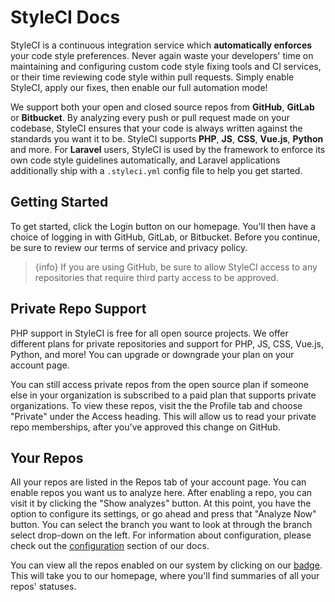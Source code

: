 # StyleCI Docs

StyleCI is a continuous integration service which **automatically enforces** your code style preferences. Never again waste your developers' time on maintaining and configuring custom code style fixing tools and CI services, or their time reviewing code style within pull requests. Simply enable StyleCI, apply our fixes, then enable our full automation mode!

We support both your open and closed source repos from **GitHub**, **GitLab** or **Bitbucket**. By analyzing every push or pull request made on your codebase, StyleCI ensures that your code is always written against the standards you want it to be. StyleCI supports **PHP**, **JS**, **CSS**, **Vue.js**, **Python** and more. For **Laravel** users, StyleCI is used by the framework to enforce its own code style guidelines automatically, and Laravel applications additionally ship with a `.styleci.yml` config file to help you get started.

<a name="getting-started"></a>
## Getting Started

To get started, click the Login button on our homepage. You'll then have a choice of logging in with GitHub, GitLab, or Bitbucket. Before you continue, be sure to review our terms of service and privacy policy.

> {info} If you are using GitHub, be sure to allow StyleCI access to any repositories that require third party access to be approved.

<a name="private-repo-support"></a>
## Private Repo Support

PHP support in StyleCI is free for all open source projects. We offer different plans for private repositories and support for PHP, JS, CSS, Vue.js, Python, and more! You can upgrade or downgrade your plan on your account page.

You can still access private repos from the open source plan if someone else in your organization is subscribed to a paid plan that supports private organizations. To view these repos, visit the the Profile tab and choose "Private" under the Access heading. This will allow us to read your private repo memberships, after you've approved this change on GitHub.

<a name="your-repos"></a>
## Your Repos

All your repos are listed in the Repos tab of your account page. You can enable repos you want us to analyze here. After enabling a repo, you can visit it by clicking the "Show analyzes" button. At this point, you have the option to configure its settings, or go ahead and press that "Analyze Now" button. You can select the branch you want to look at through the branch select drop-down on the left. For information about configuration, please check out the [configuration](configuration) section of our docs.

You can view all the repos enabled on our system by clicking on our [badge](badges). This will take you to our homepage, where you'll find summaries of all your repos' statuses.
